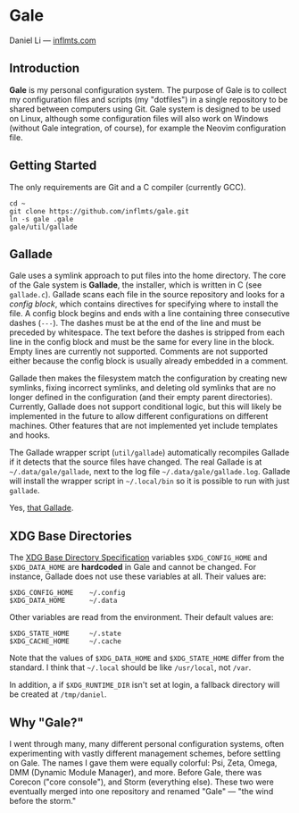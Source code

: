 # Gale

Daniel Li &mdash; [inflmts.com](https://inflmts.com)

## Introduction

**Gale** is my personal configuration system. The purpose of Gale is to collect
my configuration files and scripts (my "dotfiles") in a single repository to be
shared between computers using Git. Gale system is designed to be used on Linux,
although some configuration files will also work on Windows (without Gale
integration, of course), for example the Neovim configuration file.

## Getting Started

The only requirements are Git and a C compiler (currently GCC).

```
cd ~
git clone https://github.com/inflmts/gale.git
ln -s gale .gale
gale/util/gallade
```

## Gallade

Gale uses a symlink approach to put files into the home directory. The core of
the Gale system is **Gallade**, the installer, which is written in C (see
`gallade.c`). Gallade scans each file in the source repository and looks for a
_config block_, which contains directives for specifying where to install the
file. A config block begins and ends with a line containing three consecutive
dashes (`---`). The dashes must be at the end of the line and must be preceded
by whitespace. The text before the dashes is stripped from each line in the
config block and must be the same for every line in the block. Empty lines are
currently not supported. Comments are not supported either because the config
block is usually already embedded in a comment.

Gallade then makes the filesystem match the configuration by creating new
symlinks, fixing incorrect symlinks, and deleting old symlinks that are no
longer defined in the configuration (and their empty parent directories).
Currently, Gallade does not support conditional logic, but this will likely be
implemented in the future to allow different configurations on different
machines. Other features that are not implemented yet include templates and
hooks.

The Gallade wrapper script (`util/gallade`) automatically recompiles Gallade if
it detects that the source files have changed. The real Gallade is at
`~/.data/gale/gallade`, next to the log file `~/.data/gale/gallade.log`. Gallade
will install the wrapper script in `~/.local/bin` so it is possible to run with
just `gallade`.

Yes, [that Gallade](https://www.pokemon.com/us/pokedex/gallade).

## XDG Base Directories

The [XDG Base Directory Specification](https://specifications.freedesktop.org/basedir-spec/basedir-spec-latest.html)
variables `$XDG_CONFIG_HOME` and `$XDG_DATA_HOME` are **hardcoded** in Gale and
cannot be changed. For instance, Gallade does not use these variables at all.
Their values are:

```
$XDG_CONFIG_HOME    ~/.config
$XDG_DATA_HOME      ~/.data
```

Other variables are read from the environment. Their default values are:

```
$XDG_STATE_HOME     ~/.state
$XDG_CACHE_HOME     ~/.cache
```

Note that the values of `$XDG_DATA_HOME` and `$XDG_STATE_HOME` differ from the
standard. I think that `~/.local` should be like `/usr/local`, not `/var`.

In addition, a if `$XDG_RUNTIME_DIR` isn't set at login, a fallback directory
will be created at `/tmp/daniel`.

## Why "Gale?"

I went through many, many different personal configuration systems, often
experimenting with vastly different management schemes, before settling on Gale.
The names I gave them were equally colorful: Psi, Zeta, Omega, DMM (Dynamic
Module Manager), and more. Before Gale, there was Corecon ("core console"), and
Storm (everything else). These two were eventually merged into one repository
and renamed "Gale" &mdash; "the wind before the storm."
